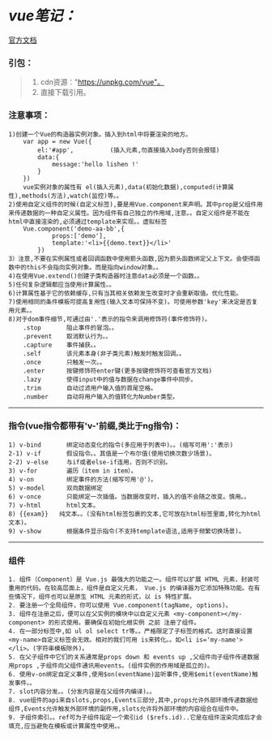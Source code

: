 *vue笔记：*
=======
[官方文档](https://cn.vuejs.org)
### 引包：
> 1) cdn资源："https://unpkg.com/vue"。
> 2) 直接下载引用。

### 注意事项：
	1)创建一个Vue的构造器实例对象。插入到html中将要渲染的地方。
		var app = new Vue({
			el:'#app',          (插入元素,勿直接插入body否则会报错)
			data:{
				message:'hello lishen !'
			}
		})
		vue实例对象的属性有 el(插入元素),data(初始化数据),computed(计算属性),methods(方法),watch(监控)等。。 
	2)使用自定义组件的时候(自定义标签),要是用Vue.component来声明。其中prop是父组件用来传递数据的一种自定义属性。因为组件有自己独立的作用域,注意。。自定义组件是不能在html中直接渲染的,必须通过template来实现。。虚拟标签
		Vue.component('demo-aa-bb',{
				props:['demo'],
				template:'<li>{{demo.text}}</li>'
			})
	3）注意,不要在实例属性或者回调函数中使用箭头函数,因为箭头函数绑定父上下文。会使得函数中的this不会指向实例对象。而是指向window对象。。
	4)在使用Vue.extend()创建子类构造器时注意data必须是一个函数。。
	5)任何复杂逻辑都应当使用计算属性。。
	6)计算属性基于它的依赖缓存,只有当其相关依赖发生改变时才会重新取值。优化性能。
	7)使用相同的条件模板可提高复用性(输入文本可保持不变)。可使用参数'key'来决定是否复用元素。。
	8)对于dom事件细节,可通过由'.'表示的指令来调用修饰符(事件修饰符)。
		.stop   	阻止事件的冒泡。。
		.prevent  	取消默认行为。。
		.capture 	事件捕获。。
		.self    	该元素本身(非子类元素)触发时触发回调。。
		.once 		只触发一次。。
		.enter 		按键修饰符enter键(更多按键修饰符可查看官方文档)
		.lazy 		使得input中的值与数据在change事件中同步。
		.trim 		自动过滤用户输入值的首尾空格。
		.number 	自动将用户输入的值转化为Number类型。

---
### 指令(vue指令都带有'v-'前缀,类比于ng指令)：
	1) v-bind 		绑定动态变化的指令(多应用于列表中)。。(缩写可用':'表示)
	2-1) v-if   	假设指令。。其值是一个布尔值(使用切换次数少场景)。
	2-2) v-else		与if或者else-if连用，否则不识别。
	3) v-for  		遍历（item in item）。
	4) v-on   		绑定事件的方法(缩写可用'@')。
	5) v-model 		双向数据绑定
	6) v-once 		只能绑定一次插值。当数据改变时，插入的值不会随之改变。慎用。。
	7) v-html       html文本。
	8) {{exam}}   纯文本。。(没有html标签包裹的文本,它可放在html标签里面,转化为html文本)。
	9) v-show		根据条件显示指令(不支持template语法,适用于频繁切换场景)。
---
### 组件
	1. 组件（Component）是 Vue.js 最强大的功能之一。组件可以扩展 HTML 元素，封装可重用的代码。在较高层面上，组件是自定义元素， Vue.js 的编译器为它添加特殊功能。在有些情况下，组件也可以是原生 HTML 元素的形式，以 is 特性扩展。
	2. 要注册一个全局组件，你可以使用 Vue.component(tagName, options)。
	3. 组件在注册之后，便可以在父实例的模块中以自定义元素 <my-component></my-component> 的形式使用。要确保在初始化根实例 之前 注册了组件。
	4. 在一部分标签中,如 ul ol select tr等。。严格限定了子标签的格式。这时直接设置<my-name>自定义标签会无效。相对的我们可用 is来转化。。如<li is='my-name'></li>。(字符串模板除外)。
	5. 在父子组件中它们的关系通常是props down 和 events up ,父组件向子组件传递数据用props ,子组件向父组件通讯用events。(组件实例的作用域是孤立的)。
	6. 使用v-on绑定自定义事件,使用$on(eventName)监听事件,使用$emit(eventName)触发事件。。
	7. slot内容分发。。(分发内容是在父组件内编译)。。
	8. vue组件的api来自slots,props,Events三部分,其中,props允许外部环境传递数据给组件,Events允许触发外部环境的副作用,slots允许将外部环境的内容组合在组件中。
	9. 子组件索引。。ref可为子组件指定一个索引id ($refs.id)..它是在组件渲染完成后才会填充,应当避免在模板或计算属性中使用。。
